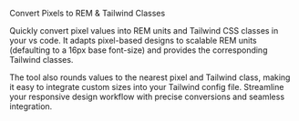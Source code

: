Convert Pixels to REM & Tailwind Classes

Quickly convert pixel values into REM units and Tailwind CSS classes in your vs code. It adapts pixel-based designs to scalable REM units (defaulting to a 16px base font-size) and provides the corresponding Tailwind classes.

The tool also rounds values to the nearest pixel and Tailwind class, making it easy to integrate custom sizes into your Tailwind config file. Streamline your responsive design workflow with precise conversions and seamless integration.
